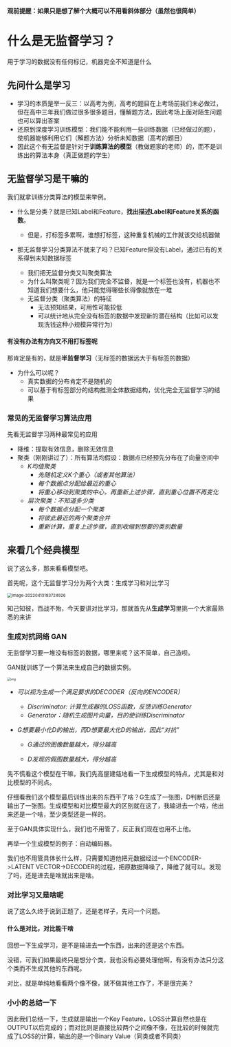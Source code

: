 **观前提醒：如果只是想了解个大概可以不用看斜体部分（虽然也很简单）**

# 什么是无监督学习？

用于学习的数据没有任何标记，机器完全不知道是什么

## 先问什么是学习

- 学习的本质是举一反三：以高考为例，高考的题目在上考场前我们未必做过，但在高中三年我们做过很多很多题目，懂解题方法，因此考场上面对陌生问题也可以算出答案
- 还原到深度学习训练模型：我们能不能利用一些训练数据（已经做过的题），使机器能够利用它们（解题方法）分析未知数据（高考的题目）
- 因此这个有无监督是针对于**训练算法的模型**（教做题家的老师）的，而不是训练出的算法本身（真正做题的学生）

## 无监督学习是干嘛的

我们就拿训练分类算法的模型来举例。

- 什么是分类？就是已知Label和Feature，**找出描述Label和Feature关系的函数**。
  - 但是，打标签多累啊，谁想打标签，这种重复机械的工作就该交给机器做

- 那无监督学习分类算法不就来了吗？已知Feature但没有Label，通过已有的关系得到未知数据标签 
  - 我们把无监督分类又叫聚类算法
  - 为什么叫聚类呢？因为我们完全不监督，就是一个标签也没有，机器也不知道我们想要什么，他只能觉得哪些长得像就放在一堆
  - 无监督分类（聚类算法）的特征
    - 无法预知结果，可用性可能较低
    - 可以统计地从完全没有标签的数据中发现新的潜在结构（比如可以发现洗钱这种小规模异常行为）

#### 有没有办法有方向又不用打标签呢

那肯定是有的，就是**半监督学习**（无标签的数据远大于有标签的数据）

- 为什么可以呢？
  - 真实数据的分布肯定不是随机的
  - 可以基于有标签部分的结构推测全体数据结构，优化完全无监督学习的结果

### 常见的无监督学习算法应用

先看无监督学习两种最常见的应用

- 降维：提取有效信息，删除无效信息
- 聚类（刚刚讲过了）：所有算法均假设：数据点已经预先分布在了向量空间中
  - *K均值聚类*
    - *先随机定义K个重心（或者其他算法）*
    - *每个数据点分配给最近的重心*
    - *将重心移动到聚类的中心，再重新上述步骤，直到重心位置不再变化*
  - *层次聚类：不知道多少类*
    - *每个数据点分配一个聚类*
    - *将彼此最近的两个聚类合并*
    - *重新计算，重复上述步骤，直到收缩到想要的类别数量*

## 来看几个经典模型

说了这么多，那来看看模型吧。

首先呢，这个无监督学习分为两个大类：生成学习和对比学习

<img src="C:/Users/kirito/AppData/Roaming/Typora/typora-user-images/image-20220413183724926.png" alt="image-20220413183724926" style="zoom: 67%;" />

知己知彼，百战不殆，今天要讲对比学习，那就首先从**生成学习**里挑一个大家最熟悉的来讲

### 生成对抗网络 GAN

无监督学习要一堆没有标签的数据，哪里来呢？这不简单，自己造呗。

GAN就训练了一个算法来生成自己的数据实例。

<img src="https://pic2.zhimg.com/v2-8e747f48105e3507e9d64c2faaab78ad_r.jpg" alt="img" style="zoom:50%;" />

- *可以视为生成一个满足要求的DECODER（反向的ENCODER）*

  - *Discriminator: 计算生成器的LOSS函数，反馈训练Generator*
  - *Generator：随机生成图片向量，目的使训练Discriminator*

- *G想要最小化D的输出，而D想要最大化D的输出，因此“对抗”*

  - *G通过的图像数量越大，得分越高*

  - *D发现的假图数量越大，得分越高*

先不慌看这个模型在干嘛，我们先高屋建瓴地看一下生成模型的特点，尤其是和对比模型的不同点。

仔细看我们这个模型最后训练出来的东西干了啥？G生成了一张图，D判断后还是输出了一张图。生成模型和对比模型最大的区别就在这了，我输进去一个啥，他出来还是一个啥，至少类型还是一样的。

至于GAN具体实现什么，我们也不用管了，反正我们现在也用不上他。

再举一个生成模型的例子：自动编码器。

我们也不用管具体长什么样，只需要知道他把元数据经过一个ENCODER->LATENT VECTOR->DECODER的过程，把原数据降噪了，降维了就可以。发现了吗，还是进去是啥就出来是啥。

### 对比学习又是啥呢

说了这么久终于说到正题了，还是老样子，先问一个问题。

#### 什么是对比，对比能干啥

回想一下生成学习，是不是输进去**一个**东西，出来的还是这个东西。

没错，可我们如果最终只是想分个类，我也没有必要处理他啊，有没有办法只分这个类而不生成其他的东西呢。

对比，就是单纯地看看两个像不像，就不做其他工作了，不是很完美？

### 小小的总结一下

因此我们总结一下，生成就是输出一个Key Feature，LOSS计算自然也是在OUTPUT以后完成的；而对比则是直接比较两个之间像不像，在比较的时候就完成了LOSS的计算，输出的是一个Binary Value（同类或者不同类）


